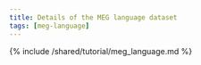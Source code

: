 ```yaml
---
title: Details of the MEG language dataset
tags: [meg-language]
---
```


{% include /shared/tutorial/meg_language.md %}
